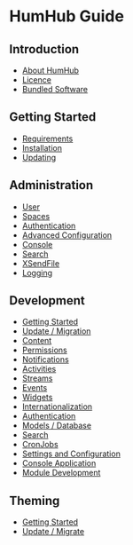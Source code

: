 HumHub Guide 
============

Introduction
------------
* [About HumHub](intro-index.md)
* [Licence](intro-licence.md)
* [Bundled Software](intro-bundled_software.md)

Getting Started
---------------

* [Requirements](admin-requirements.md)
* [Installation](admin-installation.md)
* [Updating](admin-updating.md)

Administration
---------------------
* [User](admin-user.md)
* [Spaces](admin-spaces.md)
* [Authentication](admin-authentication.md)
* [Advanced Configuration](admin-adv-config.md)
* [Console](admin-adv-console.md)
* [Search](admin-adv-search.md)
* [XSendFile](admin-adv-xsendfile.md)
* [Logging](admin-adv-logging.md)

Development
---------------------

* [Getting Started](dev-index.md)
* [Update / Migration](dev-migrate.md)
* [Content](dev-content.md)
* [Permissions](dev-permissions.md)
* [Notifications](dev-notifications.md)
* [Activities](dev-activities.md)
* [Streams](dev-stream.md)
* [Events](dev-events.md)
* [Widgets](dev-widgets.md)
* [Internationalization](dev-i18n.md)
* [Authentication](dev-authentication.md)
* [Models / Database](dev-db.md)
* [Search](dev-search.md)
* [CronJobs](dev-cron.md)
* [Settings and Configuration](dev-settings.md)
* [Console Application](dev-console.md)
* [Module Development](dev-module.md)

Theming
-------

* [Getting Started](theming-index.md)
* [Update / Migrate](theming-migrate.md)

